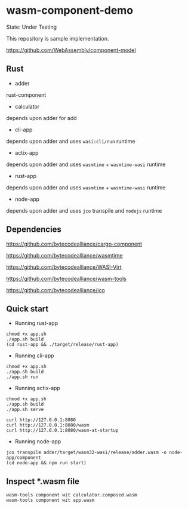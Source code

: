 # wasm-component-demo

State: Under Testing

This repository is sample implementation.

https://github.com/WebAssembly/component-model


## Rust

- adder

rust-component

- calculator

depends upon adder for add

- cli-app

depends upon adder and uses `wasi:cli/run` runtime

- actix-app

depends upon adder and uses `wasmtime` + `wasmtime-wasi` runtime

- rust-app

depends upon adder and uses `wasmtime` + `wasmtime-wasi` runtime

- node-app

depends upon adder and uses `jco` transpile and `nodejs` runtime


## Dependencies

https://github.com/bytecodealliance/cargo-component

https://github.com/bytecodealliance/wasmtime

https://github.com/bytecodealliance/WASI-Virt

https://github.com/bytecodealliance/wasm-tools

https://github.com/bytecodealliance/jco


## Quick start

- Running rust-app

```console
chmod +x app.sh
./app.sh build
(cd rust-app && ./target/release/rust-app)
```

- Running cli-app

```console
chmod +x app.sh
./app.sh build
./app.sh run
```

- Running actix-app

```console
chmod +x app.sh
./app.sh build
./app.sh serve
```

```console
curl http://127.0.0.1:8080
curl http://127.0.0.1:8080/wasm
curl http://127.0.0.1:8080/wasm-at-startup
```

- Running node-app

```console
jco transpile adder/target/wasm32-wasi/release/adder.wasm -o node-app/component
(cd node-app && npm run start)
```

## Inspect *.wasm file

```console
wasm-tools component wit calculator.composed.wasm
wasm-tools component wit app.wasm
```

